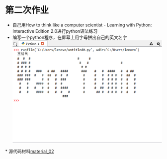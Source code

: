 # 第二次作业
* 自己用How to think like a computer scientist - Learning with Python: Interactive Edition 2.0进行python语法练习
* 编写一个python程序，在屏幕上用字母拼出自己的英文名字
![myname](https://github.com/spaceandnight/compuational_physics_N2015301020065/blob/master/QQ%E6%88%AA%E5%9B%BE20170922190953.png)

* 源代码材料[material_02](https://github.com/spaceandnight/compuational_physics_N2015301020065/blob/master/myname.py)
